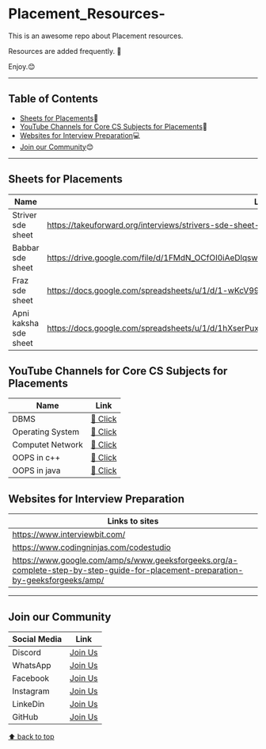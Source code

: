 # Placement_Resources-
This is an awesome repo about Placement resources. 

Resources are added frequently. 🤙

Enjoy.😊

---
## Table of Contents
- [Sheets for Placements](#Sheets-for-Placements):blue_book:
- [YouTube Channels for Core CS Subjects for Placements](#youtube-channels-for-Core-CS-Subjects-for-placements):incoming_envelope:
- [Websites for Interview Preparation](#Websites-for-Interview-Preparation):computer:
- [Join our Community](#join-our-community):blush:
---

## Sheets for Placements 
|Name|Link|
|----|----|
|Striver sde sheet |https://takeuforward.org/interviews/strivers-sde-sheet-top-coding-interview-problems/|
|Babbar sde sheet|https://drive.google.com/file/d/1FMdN_OCfOI0iAeDlqswCiC2DZzD4nPsb/view|
|Fraz sde sheet|https://docs.google.com/spreadsheets/u/1/d/1-wKcV99KtO91dXdPkwmXGTdtyxAfk1mbPXQg81R9sFE/htmlview|
|Apni kaksha sde sheet|https://docs.google.com/spreadsheets/u/1/d/1hXserPuxVoWMG9Hs7y8wVdRCJTcj3xMBAEYUOXQ5Xag/htmlview|

## YouTube Channels for Core CS Subjects for Placements
|Name|Link|
|----|----|
|DBMS|[🔗 Click](https://youtube.com/playlist?list=PLDzeHZWIZsTpukecmA2p5rhHM14bl2dHU)|
|Operating System|[🔗 Click](https://youtube.com/playlist?list=PLDzeHZWIZsTr3nwuTegHLa2qlI81QweYG)|
|Computet Network|[🔗 Click](https://youtu.be/IPvYjXCsTg8)|
|OOPS in c++|[🔗 Click](https://youtube.com/playlist?list=PLDzeHZWIZsTqouGFa8IyE8K-5hbtAppCC)|
|OOPS in java|[🔗 Click](https://youtube.com/playlist?list=PL9gnSGHSqcno1G3XjUbwzXHL8_EttOuKk)|

## Websites for Interview Preparation 
|Links to  sites|
|-----|
|https://www.interviewbit.com/|
|https://www.codingninjas.com/codestudio|
|https://www.google.com/amp/s/www.geeksforgeeks.org/a-complete-step-by-step-guide-for-placement-preparation-by-geeksforgeeks/amp/|
 ---
## Join our Community
| Social Media | Link |
| ------------ | ---- |
| Discord | [Join Us](https://discord.gg/j2cMDF6Dtx) |
| WhatsApp | [Join Us](https://chat.whatsapp.com/Km6AX9di04ZLIpFEcXTiNK) |
| Facebook | [Join Us](https://www.facebook.com/profile.php?id=100088472180461) |
| Instagram | [Join Us](https://www.instagram.com/resourciocommunity22/) |
| LinkeDin | [Join Us](https://www.linkedin.com/in/resourcio-community22/) |
| GitHub | [Join Us](https://github.com/Resourcio-Community) |

[⬆ back to top](#table-of-contents)
